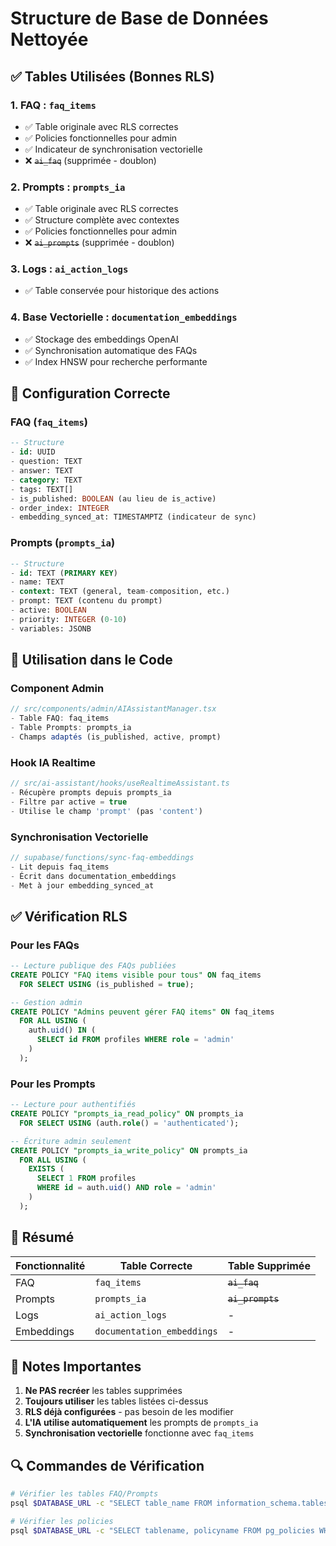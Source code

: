 # Structure de Base de Données Nettoyée

## ✅ Tables Utilisées (Bonnes RLS)

### 1. **FAQ : `faq_items`**
- ✅ Table originale avec RLS correctes
- ✅ Policies fonctionnelles pour admin
- ✅ Indicateur de synchronisation vectorielle
- ❌ ~~`ai_faq`~~ (supprimée - doublon)

### 2. **Prompts : `prompts_ia`**
- ✅ Table originale avec RLS correctes  
- ✅ Structure complète avec contextes
- ✅ Policies fonctionnelles pour admin
- ❌ ~~`ai_prompts`~~ (supprimée - doublon)

### 3. **Logs : `ai_action_logs`**
- ✅ Table conservée pour historique des actions

### 4. **Base Vectorielle : `documentation_embeddings`**
- ✅ Stockage des embeddings OpenAI
- ✅ Synchronisation automatique des FAQs
- ✅ Index HNSW pour recherche performante

## 🔧 Configuration Correcte

### FAQ (`faq_items`)
```sql
-- Structure
- id: UUID
- question: TEXT
- answer: TEXT
- category: TEXT
- tags: TEXT[]
- is_published: BOOLEAN (au lieu de is_active)
- order_index: INTEGER
- embedding_synced_at: TIMESTAMPTZ (indicateur de sync)
```

### Prompts (`prompts_ia`)
```sql
-- Structure
- id: TEXT (PRIMARY KEY)
- name: TEXT
- context: TEXT (general, team-composition, etc.)
- prompt: TEXT (contenu du prompt)
- active: BOOLEAN
- priority: INTEGER (0-10)
- variables: JSONB
```

## 🚀 Utilisation dans le Code

### Component Admin
```typescript
// src/components/admin/AIAssistantManager.tsx
- Table FAQ: faq_items
- Table Prompts: prompts_ia
- Champs adaptés (is_published, active, prompt)
```

### Hook IA Realtime
```typescript
// src/ai-assistant/hooks/useRealtimeAssistant.ts
- Récupère prompts depuis prompts_ia
- Filtre par active = true
- Utilise le champ 'prompt' (pas 'content')
```

### Synchronisation Vectorielle
```typescript
// supabase/functions/sync-faq-embeddings
- Lit depuis faq_items
- Écrit dans documentation_embeddings
- Met à jour embedding_synced_at
```

## ✅ Vérification RLS

### Pour les FAQs
```sql
-- Lecture publique des FAQs publiées
CREATE POLICY "FAQ items visible pour tous" ON faq_items
  FOR SELECT USING (is_published = true);

-- Gestion admin
CREATE POLICY "Admins peuvent gérer FAQ items" ON faq_items
  FOR ALL USING (
    auth.uid() IN (
      SELECT id FROM profiles WHERE role = 'admin'
    )
  );
```

### Pour les Prompts
```sql
-- Lecture pour authentifiés
CREATE POLICY "prompts_ia_read_policy" ON prompts_ia
  FOR SELECT USING (auth.role() = 'authenticated');

-- Écriture admin seulement
CREATE POLICY "prompts_ia_write_policy" ON prompts_ia
  FOR ALL USING (
    EXISTS (
      SELECT 1 FROM profiles 
      WHERE id = auth.uid() AND role = 'admin'
    )
  );
```

## 🎯 Résumé

| Fonctionnalité | Table Correcte | Table Supprimée |
|----------------|---------------|-----------------|
| FAQ | `faq_items` | ~~`ai_faq`~~ |
| Prompts | `prompts_ia` | ~~`ai_prompts`~~ |
| Logs | `ai_action_logs` | - |
| Embeddings | `documentation_embeddings` | - |

## 📝 Notes Importantes

1. **Ne PAS recréer** les tables supprimées
2. **Toujours utiliser** les tables listées ci-dessus
3. **RLS déjà configurées** - pas besoin de les modifier
4. **L'IA utilise automatiquement** les prompts de `prompts_ia`
5. **Synchronisation vectorielle** fonctionne avec `faq_items`

## 🔍 Commandes de Vérification

```bash
# Vérifier les tables FAQ/Prompts
psql $DATABASE_URL -c "SELECT table_name FROM information_schema.tables WHERE table_schema = 'public' AND (table_name LIKE '%faq%' OR table_name LIKE '%prompt%');"

# Vérifier les policies
psql $DATABASE_URL -c "SELECT tablename, policyname FROM pg_policies WHERE tablename IN ('faq_items', 'prompts_ia');"
```